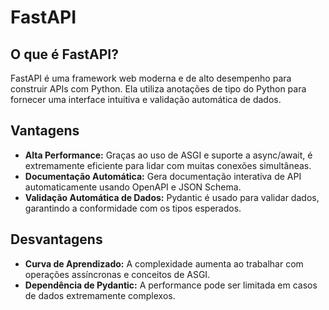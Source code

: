 # FastAPI

## O que é FastAPI?

FastAPI é uma framework web moderna e de alto desempenho para construir APIs com Python. Ela utiliza anotações de tipo do Python para fornecer uma interface intuitiva e validação automática de dados.

## Vantagens

- **Alta Performance:** Graças ao uso de ASGI e suporte a async/await, é extremamente eficiente para lidar com muitas conexões simultâneas.
- **Documentação Automática:** Gera documentação interativa de API automaticamente usando OpenAPI e JSON Schema.
- **Validação Automática de Dados:** Pydantic é usado para validar dados, garantindo a conformidade com os tipos esperados.

## Desvantagens

- **Curva de Aprendizado:** A complexidade aumenta ao trabalhar com operações assíncronas e conceitos de ASGI.
- **Dependência de Pydantic:** A performance pode ser limitada em casos de dados extremamente complexos.
